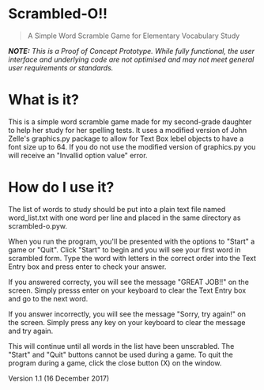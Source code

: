# Scrambled-O!!
>A Simple Word Scramble Game for Elementary Vocabulary Study

***NOTE:** This is a Proof of Concept Prototype. While fully functional, the user interface and underlying code are not optimised and may not meet general user requirements or standards.*

# What is it?
This is a simple word scramble game made for my second-grade daughter
to help her study for her spelling tests.  It uses a modified version
of John Zelle's graphics.py package to allow for Text Box lebel
objects to have a font size up to 64.  If you do not use the modified
version of graphics.py you will receive an "Invallid option value"
error.

# How do I use it?
The list of words to study should be put into a plain text file named
word_list.txt with one word per line and placed in the same directory 
as scrambled-o.pyw.

When you run the program, you'll be presented with the options to "Start" a game or "Quit".  Click "Start" to begin and you will see your first word in scrambled form.  Type the word with letters in the correct order into the Text Entry box and press enter to check your answer.

If you answered correcty, you will see the message "GREAT JOB!!" on the screen. Simply presss enter on your keyboard to clear the Text Entry box and go to the next word.

If you answer incorrectly, you will see the message "Sorry, try again!" on the screen. Simply press any key on your keyboard to clear the message and try again.

This will continue until all words in the list have been unscrabled. The "Start" and "Quit" buttons cannot be used during a game. To quit the program during a game, click the close button (X) on the window.

Version 1.1 (16 December 2017)
